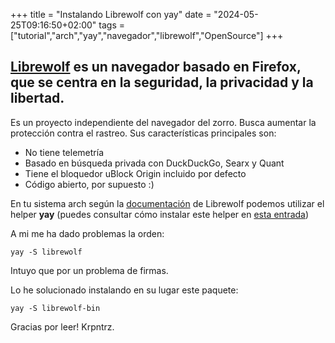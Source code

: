 +++
title = "Instalando Librewolf con yay"
date = "2024-05-25T09:16:50+02:00"
tags = ["tutorial","arch","yay","navegador","librewolf","OpenSource"]
+++

## [Librewolf](https://librewolf.net/) es un navegador basado en Firefox, que se centra en la seguridad, la privacidad y la libertad.

Es un proyecto independiente del navegador del zorro. Busca aumentar la protección contra el rastreo. Sus características principales son:

- No tiene telemetría
- Basado en búsqueda privada con DuckDuckGo, Searx y Quant
- Tiene el bloquedor uBlock Origin incluido por defecto
- Código abierto, por supuesto :)

En tu sistema arch según la [documentación](https://librewolf.net/installation/arch/) de Librewolf podemos utilizar el helper **yay** (puedes consultar cómo instalar este helper en [esta entrada](https://krpntrz.xyz/instalando-yay/))

A mi me ha dado problemas la orden:

```
yay -S librewolf
```

Intuyo que por un problema de firmas.

Lo he solucionado instalando en su lugar este paquete:

```
yay -S librewolf-bin
```

Gracias por leer!
Krpntrz.

